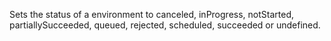 Sets the status of a environment to canceled, inProgress, notStarted, partiallySucceeded, queued, rejected, scheduled, succeeded or undefined.